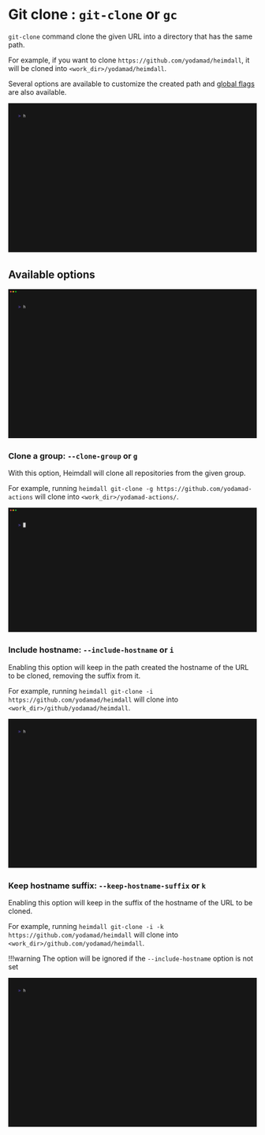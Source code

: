 # Git clone : `git-clone` or `gc`

`git-clone` command clone the given URL into a directory that has the same path. 

For example, if you want to clone `https://github.com/yodamad/heimdall`, it will be cloned into `<work_dir>/yodamad/heimdall`.

Several options are available to customize the created path and [global flags](flags.md) are also available.

![Demo](./assets/heimdall-git-clone-demo.gif)

## Available options

![Options](./assets/heimdall-git-clone.gif)

### Clone a group: `--clone-group` or `g`

With this option, Heimdall will clone all repositories from the given group.

For example, running `heimdall git-clone -g https://github.com/yodamad-actions` will clone into `<work_dir>/yodamad-actions/`.

![Clone group](./assets/heimdall-git-clone-group.gif)

### Include hostname: `--include-hostname` or `i`

Enabling this option will keep in the path created the hostname of the URL to be cloned, removing the suffix from it.

For example, running `heimdall git-clone -i https://github.com/yodamad/heimdall` will clone into `<work_dir>/github/yodamad/heimdall`.

![Demo](./assets/heimdall-git-clone-demo-i.gif)

### Keep hostname suffix: `--keep-hostname-suffix` or `k`

Enabling this option will keep in the suffix of the hostname of the URL to be cloned.

For example, running `heimdall git-clone -i -k https://github.com/yodamad/heimdall` will clone into `<work_dir>/github.com/yodamad/heimdall`.

!!!warning
    The option will be ignored if the `--include-hostname` option is not set

![Demo](./assets/heimdall-git-clone-demo-k.gif)